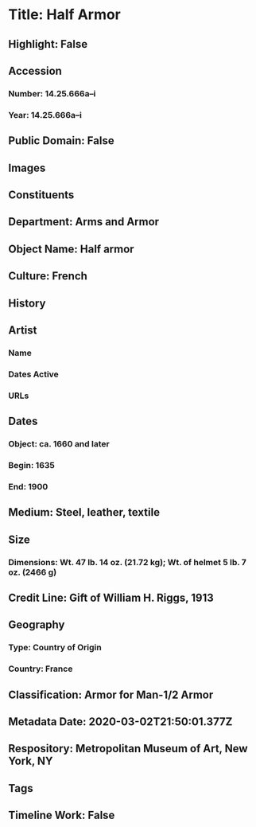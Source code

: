 # Title: Half Armor
## Highlight: False
## Accession
### Number: 14.25.666a–i
### Year: 14.25.666a–i
## Public Domain: False
## Images
## Constituents
## Department: Arms and Armor
## Object Name: Half armor
## Culture: French
## History
## Artist
### Name
### Dates Active
### URLs
## Dates
### Object: ca. 1660 and later
### Begin: 1635
### End: 1900
## Medium: Steel, leather, textile
## Size
### Dimensions: Wt. 47 lb. 14 oz. (21.72 kg); Wt. of helmet 5 lb. 7 oz. (2466 g)
## Credit Line: Gift of William H. Riggs, 1913
## Geography
### Type: Country of Origin
### Country: France
## Classification: Armor for Man-1/2 Armor
## Metadata Date: 2020-03-02T21:50:01.377Z
## Respository: Metropolitan Museum of Art, New York, NY
## Tags
## Timeline Work: False